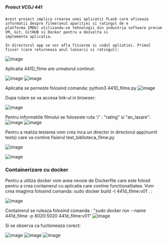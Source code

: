 ##### Proiect VCGJ 441

    Acest proiect implica crearea unei aplicatii FLask care afiseaza informatii despre filme(anul aparitiei si ratingul de e 
    platforma IMDb) utilizandu-se tehnologii din industria software precum VM, Git, GitHUB si Docker pentru a dezvolta si 
    implementa aplicatia.
    
    In directorul app se vor afla fisieree si codul apliatiei. Primul fisier (care returneaza anul lansarii si ratingul):
    
 ![image](https://github.com/Dragos-Calota/curs_vcgj_441D_filme/assets/132938214/dac177e5-416a-4e54-9785-43f46c9ae68e)


   Aplicatia 441D_filme are urmatorul continut:
   
   ![image](https://github.com/Dragos-Calota/curs_vcgj_441D_filme/assets/132938214/446e05c4-da94-460e-b2f8-219558c5f99d)
    ![image](https://github.com/Dragos-Calota/curs_vcgj_441D_filme/assets/132938214/e92e1343-be3e-41ec-9925-d6d6e0a572b2)

   Aplicatia se porneste folosind comanda: python3 441D_filme.py
    ![image](https://github.com/Dragos-Calota/curs_vcgj_441D_filme/assets/132938214/37713485-d6cd-41a0-be68-81a6c6c4dd1a)

  
  Dupa rulare se va accesa link-ul in browser:
  
  ![image](https://github.com/Dragos-Calota/curs_vcgj_441D_filme/assets/132938214/aacf1ccf-c940-431e-8c77-7176eba3b95c)
  
  Pentru informatiile filmului se foloseste ruta '/' : "rating" si "an_lasare":
  ![image](https://github.com/Dragos-Calota/curs_vcgj_441D_filme/assets/132938214/d9e37a84-fb03-41d9-a8e0-9abcfc65e5cd)
  ![image](https://github.com/Dragos-Calota/curs_vcgj_441D_filme/assets/132938214/17290bc8-66b6-4d43-940a-c883206dd710)



Pentru a realiza testarea vom crea inca un director in directorul app(numit tests) care va contine fisierul 
test_biblioteca_filme.py

![image](https://github.com/Dragos-Calota/curs_vcgj_441D_filme/assets/132938214/0f6923d8-7ae1-4e33-a66b-242582c5d083)

![image](https://github.com/Dragos-Calota/curs_vcgj_441D_filme/assets/132938214/965b097e-5786-4619-9e28-78e115773612)




 

### Containerizare cu docker

Pentru a utiliza docker vom avea nevoie de Dockerfile care este folosit pentru a crea containerul cu aplicatia care contine 
functionalitatea. Vom crea imaginra folosind comanda: sudo docker build -t 441d_filme:v01 . :

![image](https://github.com/Dragos-Calota/curs_vcgj_441D_filme/assets/132938214/93c6e78a-ad4d-400b-bc06-08c645bc348e)


Containerul se ruleaza folosind comanda : "sudo docker run --name 441d_filme -p 8020:5020 441d_filme:v01"
![image](https://github.com/Dragos-Calota/curs_vcgj_441D_filme/assets/132938214/bf7d4eb8-1579-4bdf-b17e-af1373e70e9e)



Si se observa ca fuctioneaza corect:

![image](https://github.com/Dragos-Calota/curs_vcgj_441D_filme/assets/132938214/19ce9d3e-87bf-44a8-9d0c-fd8eef287011)
![image](https://github.com/Dragos-Calota/curs_vcgj_441D_filme/assets/132938214/6b3fc0a4-f0cb-4910-b364-8b909a75507e)
![image](https://github.com/Dragos-Calota/curs_vcgj_441D_filme/assets/132938214/7ef72656-2673-40b4-a5b8-30188e1093ac)


